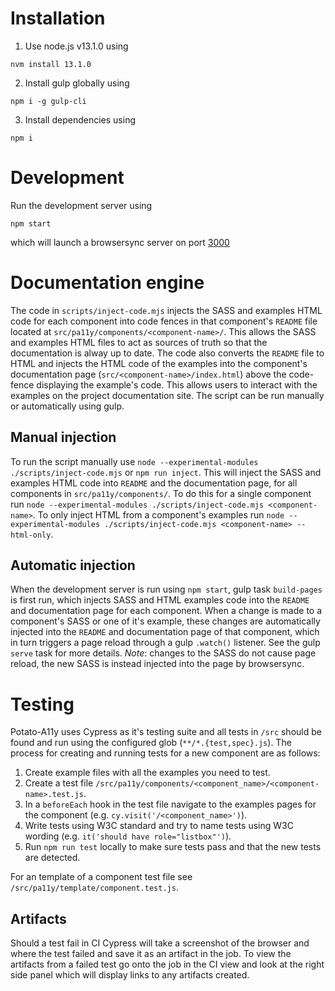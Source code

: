 # Installation

1. Use node.js v13.1.0 using
  ```
  nvm install 13.1.0
  ```
2. Install gulp globally using
  ```
  npm i -g gulp-cli
  ```
3. Install dependencies using
  ```
  npm i
  ```

# Development
Run the development server using
```
npm start
```
which will launch a browsersync server on port [3000](http://localhost:3000)



# Documentation engine

The code in `scripts/inject-code.mjs` injects the SASS and examples HTML code for each component into code fences in that component's `README` file located at `src/pa11y/components/<component-name>/`. This allows the SASS and examples HTML files to act as sources of truth so that the documentation is alway up to date. The code also converts the `README` file to HTML and injects the HTML code of the examples into the component's documentation page (`src/<component-name>/index.html`) above the code-fence displaying the example's code. This allows users to interact with the examples on the project documentation site. The script can be run manually or automatically using gulp.

## Manual injection

To run the script manually use `node --experimental-modules ./scripts/inject-code.mjs` or `npm run inject`. This will inject the SASS and examples HTML code into `README` and the documentation page, for all components in `src/pa11y/components/`. To do this for a single component run `node --experimental-modules ./scripts/inject-code.mjs <component-name>`. To only inject HTML from a component's examples run `node --experimental-modules ./scripts/inject-code.mjs <component-name> --html-only`.


## Automatic injection

When the development server is run using `npm start`, gulp task `build-pages` is first run, which injects SASS and HTML examples code into the `README` and documentation page for each component. When a change is made to a component's SASS or one of it's example, these changes are automatically injected into the `README` and documentation page of that component, which in turn triggers a page reload through a gulp `.watch()` listener. See the gulp `serve` task for more details. *Note*: changes to the SASS do not cause page reload, the new SASS is instead injected into the page by browsersync.



# Testing

Potato-A11y uses Cypress as it's testing suite and all tests in `/src` should be found and run using the configured glob (`**/*.{test,spec}.js`). The process for creating and running tests for a new component are as follows:

1. Create example files with all the examples you need to test.
2. Create a test file `/src/pa11y/components/<component_name>/<component-name>.test.js`.
3. In a `beforeEach` hook in the test file navigate to the examples pages for the component (e.g. `cy.visit('/<component_name>')`).
4. Write tests using W3C standard and try to name tests using W3C wording (e.g. `it('should have role="listbox"')`).
5. Run `npm run test` locally to make sure tests pass and that the new tests are detected.

For an template of a component test file see `/src/pa11y/template/component.test.js`.

## Artifacts

Should a test fail in CI Cypress will take a screenshot of the browser and where the test failed and save it as an artifact in the job. To view the artifacts from a failed test go onto the job in the CI view and look at the right side panel which will display links to any artifacts created.
